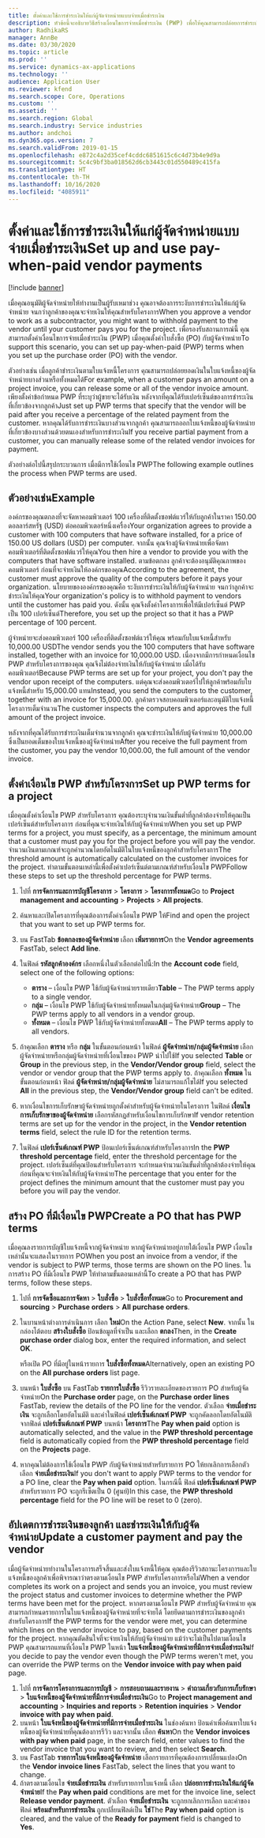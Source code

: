 ```yaml
---
title: ตั้งค่าและใช้การชำระเงินให้แก่ผู้จัดจำหน่ายแบบจ่ายเมื่อชำระเงิน
description: หัวข้อนี้จะอธิบายวิธีสร้างเงื่อนไขการจ่ายเมื่อชำระเงิน (PWP) เพื่อให้คุณสามารถปล่อยการชำระเงินให้แก่ผู้จัดจำหน่ายบางส่วน โดยยึดตามการชำระเงินของลูกค้า
author: RadhikaRS
manager: AnnBe
ms.date: 03/30/2020
ms.topic: article
ms.prod: ''
ms.service: dynamics-ax-applications
ms.technology: ''
audience: Application User
ms.reviewer: kfend
ms.search.scope: Core, Operations
ms.custom: ''
ms.assetid: ''
ms.search.region: Global
ms.search.industry: Service industries
ms.author: andchoi
ms.dyn365.ops.version: 7
ms.search.validFrom: 2019-01-15
ms.openlocfilehash: e872c4a2d35cef4cddc6851615c6c4d73b4e9d9a
ms.sourcegitcommit: 5c4c9bf3ba018562d6cb3443c01d550489c415fa
ms.translationtype: HT
ms.contentlocale: th-TH
ms.lasthandoff: 10/16/2020
ms.locfileid: "4085911"
---
```

# <a name="set-up-and-use-pay-when-paid-vendor-payments"></a><span data-ttu-id="701b5-103">ตั้งค่าและใช้การชำระเงินให้แก่ผู้จัดจำหน่ายแบบจ่ายเมื่อชำระเงิน</span><span class="sxs-lookup"><span data-stu-id="701b5-103">Set up and use pay-when-paid vendor payments</span></span>

[!include [banner](../includes/banner.md)]

<span data-ttu-id="701b5-104">เมื่อคุณอนุมัติผู้จัดจำหน่ายให้ทำงานเป็นผู้รับเหมาช่วง คุณอาจต้องการระงับการชำระเงินให้แก่ผู้จัดจำหน่าย จนกว่าลูกค้าของคุณจะจ่ายเงินให้คุณสำหรับโครงการ</span><span class="sxs-lookup"><span data-stu-id="701b5-104">When you approve a vendor to work as a subcontractor, you might want to withhold payment to the vendor until your customer pays you for the project.</span></span> <span data-ttu-id="701b5-105">เพื่อรองรับสถานการณ์นี้ คุณสามารถตั้งค่าเงื่อนไขการจ่ายเมื่อชำระเงิน (PWP) เมื่อคุณตั้งค่าใบสั่งซื้อ (PO) กับผู้จัดจำหน่าย</span><span class="sxs-lookup"><span data-stu-id="701b5-105">To support this scenario, you can set up pay-when-paid (PWP) terms when you set up the purchase order (PO) with the vendor.</span></span>

<span data-ttu-id="701b5-106">ตัวอย่างเช่น เมื่อลูกค้าชำระเงินตามใบแจ้งหนี้โครงการ คุณสามารถปล่อยยอดเงินในใบแจ้งหนี้ของผู้จัดจำหน่ายบางส่วนหรือทั้งหมดได้</span><span class="sxs-lookup"><span data-stu-id="701b5-106">For example, when a customer pays an amount on a project invoice, you can release some or all of the vendor invoice amount.</span></span> <span data-ttu-id="701b5-107">เพียงตั้งค่าข้อกำหนด PWP ที่ระบุว่าผู้ขายจะได้รับเงิน หลังจากที่คุณได้รับเปอร์เซ็นต์ของการชำระเงินที่เกี่ยวข้องจากลูกค้า</span><span class="sxs-lookup"><span data-stu-id="701b5-107">Just set up PWP terms that specify that the vendor will be paid after you receive a percentage of the related payment from the customer.</span></span> <span data-ttu-id="701b5-108">หากคุณได้รับการชำระเงินบางส่วนจากลูกค้า คุณสามารถออกใบแจ้งหนี้ของผู้จัดจำหน่ายที่เกี่ยวข้องบางส่วนด้วยตนเองสำหรับการชำระเงิน</span><span class="sxs-lookup"><span data-stu-id="701b5-108">If you receive partial payment from a customer, you can manually release some of the related vendor invoices for payment.</span></span>

<span data-ttu-id="701b5-109">ตัวอย่างต่อไปนี้สรุปกระบวนการ เมื่อมีการใช้เงื่อนไข PWP</span><span class="sxs-lookup"><span data-stu-id="701b5-109">The following example outlines the process when PWP terms are used.</span></span>

## <a name="example"></a><span data-ttu-id="701b5-110">ตัวอย่างเช่น</span><span class="sxs-lookup"><span data-stu-id="701b5-110">Example</span></span>

<span data-ttu-id="701b5-111">องค์กรของคุณตกลงที่จะจัดหาคอมพิวเตอร์ 100 เครื่องที่ติดตั้งซอฟต์แวร์ให้กับลูกค้าในราคา 150.00 ดอลลาร์สหรัฐ (USD) ต่อคอมพิวเตอร์หนึ่งเครื่อง</span><span class="sxs-lookup"><span data-stu-id="701b5-111">Your organization agrees to provide a customer with 100 computers that have software installed, for a price of 150.00 US dollars (USD) per computer.</span></span> <span data-ttu-id="701b5-112">จากนั้น คุณจ้างผู้จัดจำหน่ายเพื่อจัดหาคอมพิวเตอร์ที่ติดตั้งซอฟต์แวร์ให้คุณ</span><span class="sxs-lookup"><span data-stu-id="701b5-112">You then hire a vendor to provide you with the computers that have software installed.</span></span> <span data-ttu-id="701b5-113">ตามข้อตกลง ลูกค้าจะต้องอนุมัติคุณภาพของคอมพิวเตอร์ ก่อนที่จะจ่ายเงินให้องค์กรของคุณ</span><span class="sxs-lookup"><span data-stu-id="701b5-113">According to the agreement, the customer must approve the quality of the computers before it pays your organization.</span></span> <span data-ttu-id="701b5-114">นโยบายขององค์กรของคุณคือ ระงับการชำระเงินให้กับผู้จัดจำหน่าย จนกว่าลูกค้าจะชำระเงินให้คุณ</span><span class="sxs-lookup"><span data-stu-id="701b5-114">Your organization's policy is to withhold payment to vendors until the customer has paid you.</span></span> <span data-ttu-id="701b5-115">ดังนั้น คุณจึงตั้งค่าโครงการเพื่อให้มีเปอร์เซ็นต์ PWP เป็น 100 เปอร์เซ็นต์</span><span class="sxs-lookup"><span data-stu-id="701b5-115">Therefore, you set up the project so that it has a PWP percentage of 100 percent.</span></span>

<span data-ttu-id="701b5-116">ผู้จำหน่ายจะส่งคอมพิวเตอร์ 100 เครื่องที่ติดตั้งซอฟต์แวร์ให้คุณ พร้อมกับใบแจ้งหนี้สำหรับ 10,000.00 USD</span><span class="sxs-lookup"><span data-stu-id="701b5-116">The vendor sends you the 100 computers that have software installed, together with an invoice for 10,000.00 USD.</span></span> <span data-ttu-id="701b5-117">เนื่องจากมีการกำหนดเงื่อนไข PWP สำหรับโครงการของคุณ คุณจึงไม่ต้องจ่ายเงินให้กับผู้จัดจำหน่าย เมื่อได้รับคอมพิวเตอร์</span><span class="sxs-lookup"><span data-stu-id="701b5-117">Because PWP terms are set up for your project, you don't pay the vendor upon receipt of the computers.</span></span> <span data-ttu-id="701b5-118">แต่คุณจะส่งคอมพิวเตอร์ไปให้ลูกค้าพร้อมกับใบแจ้งหนี้สำหรับ 15,000.00 แทน</span><span class="sxs-lookup"><span data-stu-id="701b5-118">Instead, you send the computers to the customer, together with an invoice for 15,000.00.</span></span> <span data-ttu-id="701b5-119">ลูกค้าตรวจสอบคอมพิวเตอร์และอนุมัติใบแจ้งหนี้โครงการเต็มจำนวน</span><span class="sxs-lookup"><span data-stu-id="701b5-119">The customer inspects the computers and approves the full amount of the project invoice.</span></span>

<span data-ttu-id="701b5-120">หลังจากที่คุณได้รับการชำระเงินเต็มจำนวนจากลูกค้า คุณจะชำระเงินให้กับผู้จัดจำหน่าย 10,000.00 ซึ่งเป็นยอดเต็มของใบแจ้งหนี้ของผู้จัดจำหน่าย</span><span class="sxs-lookup"><span data-stu-id="701b5-120">After you receive the full payment from the customer, you pay the vendor 10,000.00, the full amount of the vendor invoice.</span></span>

## <a name="set-up-pwp-terms-for-a-project"></a><span data-ttu-id="701b5-121">ตั้งค่าเงื่อนไข PWP สำหรับโครงการ</span><span class="sxs-lookup"><span data-stu-id="701b5-121">Set up PWP terms for a project</span></span>

<span data-ttu-id="701b5-122">เมื่อคุณตั้งค่าเงื่อนไข PWP สำหรับโครงการ คุณต้องระบุจำนวนเงินขั้นต่ำที่ลูกค้าต้องจ่ายให้คุณเป็นเปอร์เซ็นต์สำหรับโครงการ ก่อนที่คุณจะจ่ายเงินให้กับผู้จัดจำหน่าย</span><span class="sxs-lookup"><span data-stu-id="701b5-122">When you set up PWP terms for a project, you must specify, as a percentage, the minimum amount that a customer must pay you for the project before you will pay the vendor.</span></span> <span data-ttu-id="701b5-123">จำนวนเงินตามเกณฑ์จะถูกคำนวณโดยอัตโนมัติในใบแจ้งหนี้ของลูกค้าสำหรับโครงการ</span><span class="sxs-lookup"><span data-stu-id="701b5-123">The threshold amount is automatically calculated on the customer invoices for the project.</span></span> <span data-ttu-id="701b5-124">ทำตามขั้นตอนเหล่านี้เพื่อตั้งค่าเปอร์เซ็นต์ตามเกณฑ์สำหรับเงื่อนไข PWP</span><span class="sxs-lookup"><span data-stu-id="701b5-124">Follow these steps to set up the threshold percentage for PWP terms.</span></span>

1. <span data-ttu-id="701b5-125">ไปที่ **การจัดการและการบัญชีโครงการ** \> **โครงการ** \> **โครงการทั้งหมด**</span><span class="sxs-lookup"><span data-stu-id="701b5-125">Go to **Project management and accounting** \> **Projects** \> **All projects**.</span></span>
2. <span data-ttu-id="701b5-126">ค้นหาและเปิดโครงการที่คุณต้องการตั้งค่าเงื่อนไข PWP ให้</span><span class="sxs-lookup"><span data-stu-id="701b5-126">Find and open the project that you want to set up PWP terms for.</span></span>
3. <span data-ttu-id="701b5-127">บน FastTab **ข้อตกลงของผู้จัดจำหน่าย** เลือก **เพิ่มรายการ**</span><span class="sxs-lookup"><span data-stu-id="701b5-127">On the **Vendor agreements** FastTab, select **Add line**.</span></span>
3. <span data-ttu-id="701b5-128">ในฟิลด์ **รหัสลูกค้าองค์กร** เลือกหนึ่งในตัวเลือกต่อไปนี้:</span><span class="sxs-lookup"><span data-stu-id="701b5-128">In the **Account code** field, select one of the following options:</span></span>

    - <span data-ttu-id="701b5-129">**ตาราง** – เงื่อนไข PWP ใช้กับผู้จัดจำหน่ายรายเดียว</span><span class="sxs-lookup"><span data-stu-id="701b5-129">**Table** – The PWP terms apply to a single vendor.</span></span>
    - <span data-ttu-id="701b5-130">**กลุ่ม** – เงื่อนไข PWP ใช้กับผู้จัดจำหน่ายทั้งหมดในกลุ่มผู้จัดจำหน่าย</span><span class="sxs-lookup"><span data-stu-id="701b5-130">**Group** – The PWP terms apply to all vendors in a vendor group.</span></span>
    - <span data-ttu-id="701b5-131">**ทั้งหมด** – เงื่อนไข PWP ใช้กับผู้จัดจำหน่ายทั้งหมด</span><span class="sxs-lookup"><span data-stu-id="701b5-131">**All** – The PWP terms apply to all vendors.</span></span>

4. <span data-ttu-id="701b5-132">ถ้าคุณเลือก **ตาราง** หรือ **กลุ่ม** ในขั้นตอนก่อนหน้า ในฟิลด์ **ผู้จัดจำหน่าย/กลุ่มผู้จัดจำหน่าย** เลือกผู้จัดจำหน่ายหรือกลุ่มผู้จัดจำหน่ายที่เงื่อนไขของ PWP นำไปใช้</span><span class="sxs-lookup"><span data-stu-id="701b5-132">If you selected **Table** or **Group** in the previous step, in the **Vendor/Vendor group** field, select the vendor or vendor group that the PWP terms apply to.</span></span> <span data-ttu-id="701b5-133">ถ้าคุณเลือก **ทั้งหมด** ในขั้นตอนก่อนหน้า ฟิลด์ **ผู้จัดจำหน่าย/กลุ่มผู้จัดจำหน่าย** ไม่สามารถแก้ไขได้</span><span class="sxs-lookup"><span data-stu-id="701b5-133">If you selected **All** in the previous step, the **Vendor/Vendor group** field can't be edited.</span></span>
5. <span data-ttu-id="701b5-134">หากเงื่อนไขการเก็บรักษาผู้จัดจำหน่ายถูกตั้งค่าสำหรับผู้จัดจำหน่ายในโครงการ ในฟิลด์ **เงื่อนไขการเก็บรักษาของผู้จัดจำหน่าย** เลือกรหัสกฎสำหรับเงื่อนไขการเก็บรักษา</span><span class="sxs-lookup"><span data-stu-id="701b5-134">If vendor retention terms are set up for the vendor in the project, in the **Vendor retention terms** field, select the rule ID for the retention terms.</span></span>
6. <span data-ttu-id="701b5-135">ในฟิลด์ **เปอร์เซ็นต์เกณฑ์ PWP** ป้อนเปอร์เซ็นต์เกณฑ์สำหรับโครงการ</span><span class="sxs-lookup"><span data-stu-id="701b5-135">In the **PWP threshold percentage** field, enter the threshold percentage for the project.</span></span> <span data-ttu-id="701b5-136">เปอร์เซ็นต์ที่คุณป้อนสำหรับโครงการ จะกำหนดจำนวนเงินขั้นต่ำที่ลูกค้าต้องจ่ายให้คุณ ก่อนที่คุณจะจ่ายเงินให้กับผู้จัดจำหน่าย</span><span class="sxs-lookup"><span data-stu-id="701b5-136">The percentage that you enter for the project defines the minimum amount that the customer must pay you before you will pay the vendor.</span></span>

## <a name="create-a-po-that-has-pwp-terms"></a><span data-ttu-id="701b5-137">สร้าง PO ที่มีเงื่อนไข PWP</span><span class="sxs-lookup"><span data-stu-id="701b5-137">Create a PO that has PWP terms</span></span>

<span data-ttu-id="701b5-138">เมื่อคุณลงรายการบัญชีใบแจ้งหนี้จากผู้จัดจำหน่าย หากผู้จัดจำหน่ายอยู่ภายใต้เงื่อนไข PWP เงื่อนไขเหล่านั้นจะแสดงในรายการ PO</span><span class="sxs-lookup"><span data-stu-id="701b5-138">When you post an invoice from a vendor, if the vendor is subject to PWP terms, those terms are shown on the PO lines.</span></span> <span data-ttu-id="701b5-139">ในการสร้าง PO ที่มีเงื่อนไข PWP ให้ทำตามขั้นตอนเหล่านี้</span><span class="sxs-lookup"><span data-stu-id="701b5-139">To create a PO that has PWP terms, follow these steps.</span></span>

1. <span data-ttu-id="701b5-140">ไปที่ **การจัดซื้อและการจัดหา** \> **ใบสั่งซื้อ** \> **ใบสั่งซื้อทั้งหมด**</span><span class="sxs-lookup"><span data-stu-id="701b5-140">Go to **Procurement and sourcing** \> **Purchase orders** \> **All purchase orders**.</span></span>
2. <span data-ttu-id="701b5-141">ในบานหน้าต่างการดำเนินการ เลือก **ใหม่**</span><span class="sxs-lookup"><span data-stu-id="701b5-141">On the Action Pane, select **New**.</span></span> <span data-ttu-id="701b5-142">จากนั้น ในกล่องโต้ตอบ **สร้างใบสั่งซื้อ** ป้อนข้อมูลที่จำเป็น และเลือก **ตกลง**</span><span class="sxs-lookup"><span data-stu-id="701b5-142">Then, in the **Create purchase order** dialog box, enter the required information, and select **OK**.</span></span>

    <span data-ttu-id="701b5-143">หรือเปิด PO ที่มีอยู่ในหน้ารายการ **ใบสั่งซื้อทั้งหมด**</span><span class="sxs-lookup"><span data-stu-id="701b5-143">Alternatively, open an existing PO on the **All purchase orders** list page.</span></span>

4. <span data-ttu-id="701b5-144">บนหน้า **ใบสั่งซื้อ** บน FastTab **รายการใบสั่งซื้อ** รีวิวรายละเอียดของรายการ PO สำหรับผู้จัดจำหน่าย</span><span class="sxs-lookup"><span data-stu-id="701b5-144">On the **Purchase order** page, on the **Purchase order lines** FastTab, review the details of the PO line for the vendor.</span></span> <span data-ttu-id="701b5-145">ตัวเลือก **จ่ายเมื่อชำระเงิน** จะถูกเลือกโดยอัตโนมัติ และค่าในฟิลด์ **เปอร์เซ็นต์เกณฑ์ PWP** จะถูกคัดลอกโดยอัตโนมัติจากฟิลด์ **เปอร์เซ็นต์เกณฑ์ PWP** บนหน้า **โครงการ**</span><span class="sxs-lookup"><span data-stu-id="701b5-145">The **Pay when paid** option is automatically selected, and the value in the **PWP threshold percentage** field is automatically copied from the **PWP threshold percentage** field on the **Projects** page.</span></span>
6. <span data-ttu-id="701b5-146">หากคุณไม่ต้องการใช้เงื่อนไข PWP กับผู้จัดจำหน่ายสำหรับรายการ PO ให้ยกเลิกการเลือกตัวเลือก **จ่ายเมื่อชำระเงิน**</span><span class="sxs-lookup"><span data-stu-id="701b5-146">If you don't want to apply PWP terms to the vendor for a PO line, clear the **Pay when paid** option.</span></span> <span data-ttu-id="701b5-147">ในกรณีนี้ ฟิลด์ **เปอร์เซ็นต์เกณฑ์ PWP** สำหรับรายการ PO จะถูกรีเซ็ตเป็น 0 (ศูนย์)</span><span class="sxs-lookup"><span data-stu-id="701b5-147">In this case, the **PWP threshold percentage** field for the PO line will be reset to 0 (zero).</span></span>

## <a name="update-a-customer-payment-and-pay-the-vendor"></a><span data-ttu-id="701b5-148">อัปเดตการชำระเงินของลูกค้า และชำระเงินให้กับผู้จัดจำหน่าย</span><span class="sxs-lookup"><span data-stu-id="701b5-148">Update a customer payment and pay the vendor</span></span>

<span data-ttu-id="701b5-149">เมื่อผู้จัดจำหน่ายทำงานในโครงการเสร็จสิ้นและส่งใบแจ้งหนี้ให้คุณ คุณต้องรีวิวสถานะโครงการและใบแจ้งหนี้ของลูกค้าเพื่อพิจารณาว่าตรงตามเงื่อนไข PWP สำหรับโครงการหรือไม่</span><span class="sxs-lookup"><span data-stu-id="701b5-149">When a vendor completes its work on a project and sends you an invoice, you must review the project status and customer invoices to determine whether the PWP terms have been met for the project.</span></span> <span data-ttu-id="701b5-150">หากตรงตามเงื่อนไข PWP สำหรับผู้จัดจำหน่าย คุณสามารถกำหนดรายการในใบแจ้งหนี้ของผู้จัดจำหน่ายที่จะจ่ายได้ โดยยึดตามการชำระเงินของลูกค้าสำหรับโครงการ</span><span class="sxs-lookup"><span data-stu-id="701b5-150">If the PWP terms for the vendor were met, you can determine which lines on the vendor invoice to pay, based on the customer payments for the project.</span></span> <span data-ttu-id="701b5-151">หากคุณตัดสินใจที่จะจ่ายเงินให้กับผู้จัดจำหน่าย แม้ว่าจะไม่เป็นไปตามเงื่อนไข PWP คุณสามารถแทนที่เงื่อนไข PWP ในหน้า **ใบแจ้งหนี้ของผู้จัดจำหน่ายที่มีการจ่ายเมื่อชำระเงิน**</span><span class="sxs-lookup"><span data-stu-id="701b5-151">If you decide to pay the vendor even though the PWP terms weren't met, you can override the PWP terms on the **Vendor invoice with pay when paid** page.</span></span>

1. <span data-ttu-id="701b5-152">ไปที่ **การจัดการโครงการและการบัญชี** \> **การสอบถามและรายงาน** \> **คำถามเกี่ยวกับการเก็บรักษา** \> **ใบแจ้งหนี้ของผู้จัดจำหน่ายที่มีการจ่ายเมื่อชำระเงิน**</span><span class="sxs-lookup"><span data-stu-id="701b5-152">Go to **Project management and accounting** \> **Inquiries and reports** \> **Retention inquiries** \> **Vendor invoice with pay when paid**.</span></span>
2. <span data-ttu-id="701b5-153">บนหน้า **ใบแจ้งหนี้ของผู้จัดจำหน่ายที่มีการจ่ายเมื่อชำระเงิน** ในช่องค้นหา ป้อนค่าเพื่อค้นหาใบแจ้งหนี้ของผู้จัดจำหน่ายที่คุณต้องการรีวิว และจากนั้น เลือก **ค้นหา**</span><span class="sxs-lookup"><span data-stu-id="701b5-153">On the **Vendor invoices with pay when paid** page, in the search field, enter values to find the vendor invoice that you want to review, and then select **Search**.</span></span>
3. <span data-ttu-id="701b5-154">บน FastTab **รายการใบแจ้งหนี้ของผู้จัดจำหน่าย**  เลือกรายการที่คุณต้องการเปลี่ยนแปลง</span><span class="sxs-lookup"><span data-stu-id="701b5-154">On the **Vendor invoice lines** FastTab, select the lines that you want to change.</span></span>
4. <span data-ttu-id="701b5-155">ถ้าตรงตามเงื่อนไข **จ่ายเมื่อชำระเงิน** สำหรับรายการใบแจ้งหนี้ เลือก **ปล่อยการชำระเงินให้แก่ผู้จัดจำหน่าย**</span><span class="sxs-lookup"><span data-stu-id="701b5-155">If the **Pay when paid** conditions are met for the invoice line, select **Release vendor payment**.</span></span> <span data-ttu-id="701b5-156">ตัวเลือก **จ่ายเมื่อชำระเงิน** จะถูกยกเลิกการเลือก และค่าของฟิลด์ **พร้อมสำหรับการชำระเงิน** ถูกเปลี่ยนฟิลด์เป็น **ใช่**</span><span class="sxs-lookup"><span data-stu-id="701b5-156">The **Pay when paid** option is cleared, and the value of the **Ready for payment** field is changed to **Yes**.</span></span>
